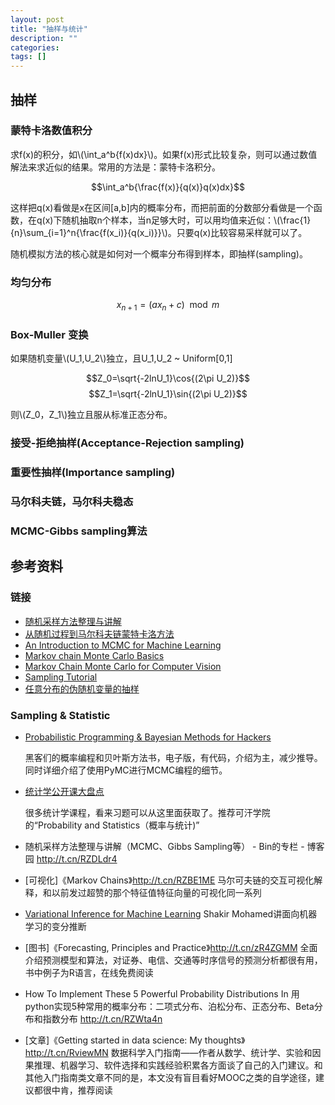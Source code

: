 ```yaml
---
layout: post
title: "抽样与统计"
description: ""
categories:
tags: []
---
```


<script type="text/javascript" src="http://cdn.mathjax.org/mathjax/latest/MathJax.js?config=default"></script>

## 抽样

### 蒙特卡洛数值积分

求f(x)的积分，如\\(\int_a^b{f(x)dx}\\)。如果f(x)形式比较复杂，则可以通过数值解法来求近似的结果。常用的方法是：蒙特卡洛积分。

$$\int_a^b{\frac{f(x)}{q(x)}q(x)dx}$$

这样把q(x)看做是x在区间[a,b]内的概率分布，而把前面的分数部分看做是一个函数，在q(x)下随机抽取n个样本，当n足够大时，可以用均值来近似：\\(\frac{1}{n}\sum_{i=1}^n{\frac{f(x_i)}{q(x_i)}}\\)。只要q(x)比较容易采样就可以了。

随机模拟方法的核心就是如何对一个概率分布得到样本，即抽样(sampling)。

### 均匀分布
$$x_{n+1}=(ax_n+c)\mod m$$

### Box-Muller 变换
如果随机变量\\(U_1,U_2\\)独立，且U_1,U_2 ~ Uniform[0,1]

$$Z_0=\sqrt{-2lnU_1}\cos{(2\pi U_2)}$$
$$Z_1=\sqrt{-2lnU_1}\sin{(2\pi U_2)}$$

则\\(Z_0，Z_1\\)独立且服从标准正态分布。

### 接受-拒绝抽样(Acceptance-Rejection sampling)

### 重要性抽样(Importance sampling)

### 马尔科夫链，马尔科夫稳态

### MCMC-Gibbs sampling算法


## 参考资料

### 链接

- [随机采样方法整理与讲解](http://www.cnblogs.com/xbinworld/p/4266146.html)
- [从随机过程到马尔科夫链蒙特卡洛方法](http://www.cnblogs.com/daniel-D/p/3388724.html)
- [An Introduction to MCMC for Machine Learning](http://www.cs.ubc.ca/~arnaud/andrieu_defreitas_doucet_jordan_intromontecarlomachinelearning.pdf)
- [Markov chain Monte Carlo Basics](http://vcla.stat.ucla.edu/old/MCMC/MCMC_tutorial/Lect2_Basic_MCMC.pdf)
- [Markov Chain Monte Carlo for Computer Vision ](http://vcla.stat.ucla.edu/old/MCMC/MCMC_tutorial.htm)
- [Sampling Tutorial](http://www-scf.usc.edu/~mohammab/sampling.pdf)
- [任意分布的伪随机变量的抽样](http://www.bb.ustc.edu.cn/jpkc/xiaoji/jswl/skja/chapter2-3a.pdf)


### Sampling & Statistic
- [Probabilistic Programming & Bayesian Methods for Hackers](http://camdavidsonpilon.github.io/Probabilistic-Programming-and-Bayesian-Methods-for-Hackers/)

	黑客们的概率编程和贝叶斯方法书，电子版，有代码，介绍为主，减少推导。同时详细介绍了使用PyMC进行MCMC编程的细节。

- [统计学公开课大盘点](http://mp.weixin.qq.com/s?__biz=MjM5ODkzMzMwMQ==&mid=203307140&idx=1&sn=83cf3093d9cd0f6bca8981eae0cecb9e#rd)

	很多统计学课程，看来习题可以从这里面获取了。推荐可汗学院的“Probability and Statistics（概率与统计)”

- 随机采样方法整理与讲解（MCMC、Gibbs Sampling等） - Bin的专栏 - 博客园 http://t.cn/RZDLdr4

- [可视化]《Markov Chains》http://t.cn/RZBE1ME 马尔可夫链的交互可视化解释，和以前发过超赞的那个特征值特征向量的可视化同一系列

- [Variational Inference for Machine Learning](http://t.cn/RwinD8w) Shakir Mohamed讲面向机器学习的变分推断

- [图书]《Forecasting, Principles and Practice》http://t.cn/zR4ZGMM 全面介绍预测模型和算法，对证券、电信、交通等时序信号的预测分析都很有用，书中例子为R语言，在线免费阅读

- How To Implement These 5 Powerful Probability Distributions In 用python实现5种常用的概率分布：二项式分布、泊松分布、正态分布、Beta分布和指数分布 http://t.cn/RZWta4n

- [文章]《Getting started in data science: My thoughts》http://t.cn/RviewMN 数据科学入门指南——作者从数学、统计学、实验和因果推理、机器学习、软件选择和实践经验积累各方面谈了自己的入门建议。和其他入门指南类文章不同的是，本文没有盲目看好MOOC之类的自学途径，建议都很中肯，推荐阅读







